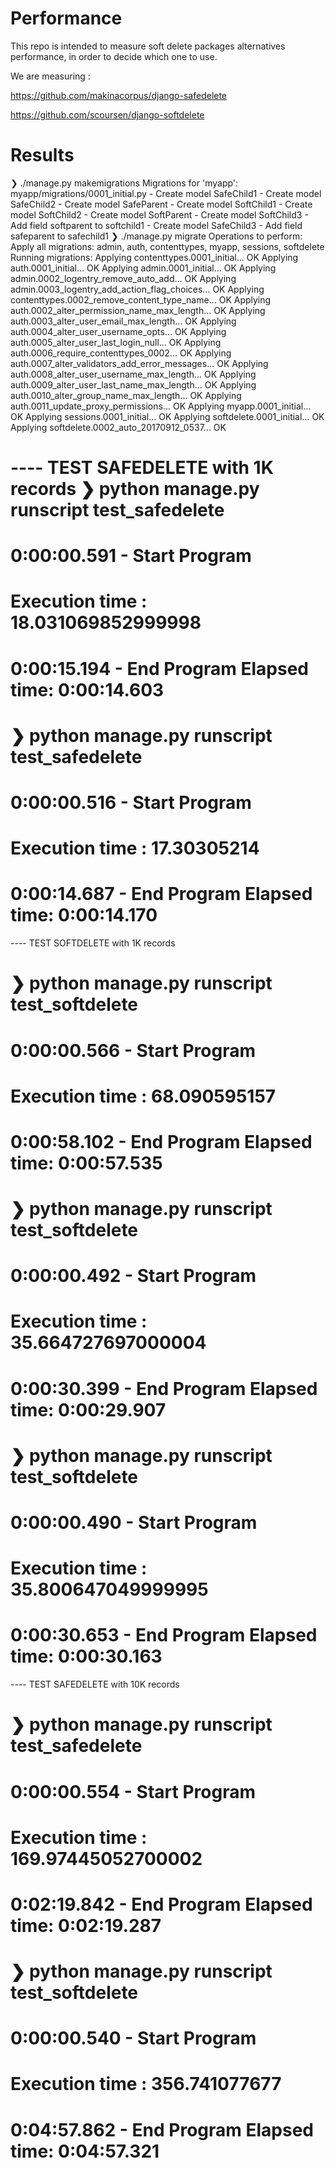 # Performance

This repo is intended to measure soft delete packages alternatives performance, in order to decide which one to use.

We are measuring : 

https://github.com/makinacorpus/django-safedelete

https://github.com/scoursen/django-softdelete


# Results

❯ ./manage.py makemigrations
Migrations for 'myapp':
  myapp/migrations/0001_initial.py
    - Create model SafeChild1
    - Create model SafeChild2
    - Create model SafeParent
    - Create model SoftChild1
    - Create model SoftChild2
    - Create model SoftParent
    - Create model SoftChild3
    - Add field softparent to softchild1
    - Create model SafeChild3
    - Add field safeparent to safechild1
❯ ./manage.py migrate
Operations to perform:
  Apply all migrations: admin, auth, contenttypes, myapp, sessions, softdelete
Running migrations:
  Applying contenttypes.0001_initial... OK
  Applying auth.0001_initial... OK
  Applying admin.0001_initial... OK
  Applying admin.0002_logentry_remove_auto_add... OK
  Applying admin.0003_logentry_add_action_flag_choices... OK
  Applying contenttypes.0002_remove_content_type_name... OK
  Applying auth.0002_alter_permission_name_max_length... OK
  Applying auth.0003_alter_user_email_max_length... OK
  Applying auth.0004_alter_user_username_opts... OK
  Applying auth.0005_alter_user_last_login_null... OK
  Applying auth.0006_require_contenttypes_0002... OK
  Applying auth.0007_alter_validators_add_error_messages... OK
  Applying auth.0008_alter_user_username_max_length... OK
  Applying auth.0009_alter_user_last_name_max_length... OK
  Applying auth.0010_alter_group_name_max_length... OK
  Applying auth.0011_update_proxy_permissions... OK
  Applying myapp.0001_initial... OK
  Applying sessions.0001_initial... OK
  Applying softdelete.0001_initial... OK
  Applying softdelete.0002_auto_20170912_0537... OK


---- TEST SAFEDELETE with 1K records
❯ python manage.py runscript test_safedelete
========================================
0:00:00.591 - Start Program
========================================
Execution time : 18.031069852999998
========================================
0:00:15.194 - End Program
Elapsed time: 0:00:14.603
========================================

❯ python manage.py runscript test_safedelete
========================================
0:00:00.516 - Start Program
========================================

Execution time : 17.30305214
========================================
0:00:14.687 - End Program
Elapsed time: 0:00:14.170
========================================


----  TEST SOFTDELETE with 1K records

❯ python manage.py runscript test_softdelete
========================================
0:00:00.566 - Start Program
========================================

Execution time : 68.090595157
========================================
0:00:58.102 - End Program
Elapsed time: 0:00:57.535
========================================

❯ python manage.py runscript test_softdelete
========================================
0:00:00.492 - Start Program
========================================

Execution time : 35.664727697000004
========================================
0:00:30.399 - End Program
Elapsed time: 0:00:29.907
========================================

❯ python manage.py runscript test_softdelete
========================================
0:00:00.490 - Start Program
========================================

Execution time : 35.800647049999995
========================================
0:00:30.653 - End Program
Elapsed time: 0:00:30.163
========================================


----  TEST SAFEDELETE with 10K records


❯ python manage.py runscript test_safedelete
========================================
0:00:00.554 - Start Program
========================================
Execution time : 169.97445052700002
========================================
0:02:19.842 - End Program
Elapsed time: 0:02:19.287
========================================

❯ python manage.py runscript test_softdelete
========================================
0:00:00.540 - Start Program
========================================

Execution time : 356.741077677
========================================
0:04:57.862 - End Program
Elapsed time: 0:04:57.321
========================================
